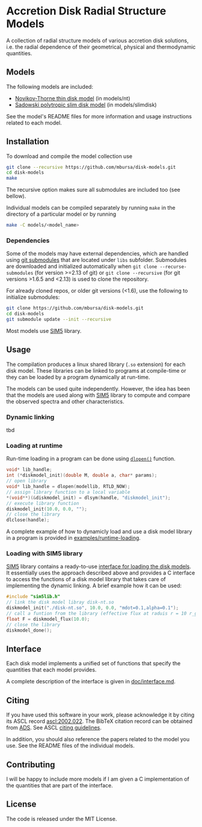 # Accretion Disk Radial Structure Models

A collection of radial structure models of various accretion disk solutions, i.e. the radial dependence of their geometrical, physical and thermodynamic quantities.

## Models

The following models are included:

* [Novikov-Thorne thin disk model](models/nt) (in models/nt)
* [Sadowski polytropic slim disk model](models/slimdisk) (in models/slimdisk)

See the model's README files for more information and usage instructions related to each model.

## Installation

To download and compile the model collection use
```bash
git clone --recursive https://github.com/mbursa/disk-models.git
cd disk-models
make
```

The recursive option makes sure all submodules are included too (see bellow). 

Individual models can be compiled separately by running `make` in the directory of a particular model or by running
```bash    
make -C models/<model_name>
```    

### Dependencies
Some of the models may have external dependencies, which are handled using [git submodules](https://git-scm.com/book/en/v2/Git-Tools-Submodules) that are located under `libs` subfolder. Submodules are downloaded and initialized automatically when `git clone --recurse-submodules` (for version >=2.13 of git) or `git clone --recursive`  (for git versions >1.6.5 and <2.13) is used to clone the repository. 

For already cloned repos, or older git versions (<1.6), use the following to initialize submodules:
```bash
git clone https://github.com/mbursa/disk-models.git
cd disk-models
git submodule update --init --recursive
``` 

Most models use [SIM5](https://github.com/mbursa/sim5) library.

## Usage

The compilation produces a linux shared library (`.so` extension) for each disk model. These libraries can be linked to programs at compile-time or they can be loaded by a program dynamically at run-time. 

The models can be used quite independently. However, the idea has been that the models are used along with [SIM5](https://github.com/mbursa/sim5) library to compute and compare the observed spectra and other characteristics.

### Dynamic linking

<!--
```
gcc -Ldisk-models/nt main.c -l:nt -o your_program`
```
-->
tbd

### Loading at runtime
Run-time loading in a program can be done using [`dlopen()`](http://man7.org/linux/man-pages/man3/dlopen.3.html) function. 
```C
void* lib_handle;
int (*diskmodel_init)(double M, double a, char* params);
// open library
void* lib_handle = dlopen(modellib, RTLD_NOW);
// assign library function to a local variable
*(void**)(&diskmodel_init) = dlsym(handle, "diskmodel_init");
// execute library function 
diskmodel_init(10.0, 0.0, "");
// close the library
dlclose(handle);
```

A complete example of how to dynamicly load and use a disk model library in a program is provided in [examples/runtime-loading](examples/runtime-loading).

### Loading with SIM5 library

[SIM5](https://github.com/mbursa/sim5) library contains a ready-to-use [interface for loading the disk models](https://github.com/mbursa/sim5/blob/public/doc/sim5lib-doc.md#sim5disk). It essentially uses  the approach described above and provides a C interface to access the functions of a disk model library that takes care of implementing the dynamic linking. A brief example how it can be used:
```C
#include "sim5lib.h"
// link the disk model libray disk-nt.so
diskmodel_init("./disk-nt.so", 10.0, 0.0, "mdot=0.1,alpha=0.1");
// call a funtion from the library (effective flux at raduis r = 10 r_g)
float F = diskmodel_flux(10.0);
// close the library
diskmodel_done();

```

## Interface

Each disk model implements a unified set of functions that specify the quantities that each model provides.

A complete description of the interface is given in [doc/interface.md](doc/interface.md).


## Citing

If you have used this software in your work, please acknowledge it by citing its ASCL record 
[ascl:2002.022](https://ascl.net/2002.022). The BibTeX citation record can be obtained from 
[ADS](https://ui.adsabs.harvard.edu/abs/2020ascl.soft02022B/exportcitation). 
See ASCL [citing guidelines](https://ascl.net/wordpress/about-ascl/citing-ascl-code-entries/).

In addition, you should also reference the papers related to the model you use. See the README files of the individual models.

## Contributing

I will be happy to include more models if I am given a C implementation of the quantities that are part of the interface.

## License

The code is released under the MIT License.

